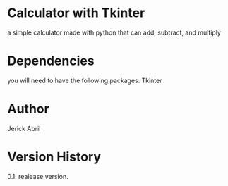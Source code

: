 # Calculator with Tkinter
a simple calculator made with python that can add, subtract, and multiply

# Dependencies
you will need to have the following packages: Tkinter

# Author
Jerick Abril
# Version History
0.1: realease version.

